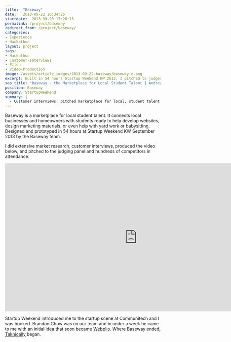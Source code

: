 ```yaml
---
title:  "Baseway"
date:   2013-09-22 16:34:25
startdate:  2013-09-20 17:26:13
permalink: /project/baseway
redirect_from: /project/baseway/
categories:
- Experience
- Hackathon
layout: project
tags:
- Hackathon
- Customer-Interviews
- Pitch
- Video-Production
image: /assets/article_images/2013-09-22-baseway/baseway-c.png
excerpt: Built in 54 hours Startup Weekend KW 2013, I pitched to judges, did customer interviews, and produced our demo video.
seo_title: "Baseway - the Marketplace for Local Student Talent | Andrew Paradi"
position: Baseway
company: StartupWeekend
summary: |
  - Customer interviews, pitched marketplace for local, student talent
---
```


Baseway is a marketplace for local student talent. It connects local businesses and homeowners with students ready to help develop websites, design marketing materials, or even help with yard work or babysitting. Designed and prototyped in 54 hours at Startup Weekend KW September 2013 by the Baseway team.

I did extensive market research, customer interviews, produced the video below, and pitched to the judging panel and hundreds of competitors in attendance.

<iframe width="853" height="480" src="https://www.youtube-nocookie.com/embed/H0gECQlxbtQ?rel=0&amp;showinfo=0" frameborder="0" allowfullscreen></iframe>

Startup Weekend introduced me to the startup scene at Communitech and I was hooked. Brandon Chow was on our team and in under a week he came to me with an initial idea that soon became <a href="/project/teknically-webplio" target="_blank">Webplio</a>. Where Baseway ended, <a href="/project/teknically-webplio" target="_blank">Teknically</a> began.
